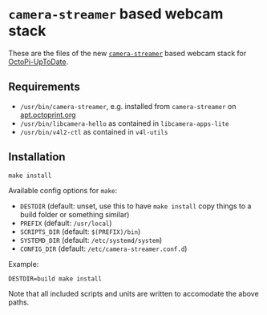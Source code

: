# `camera-streamer` based webcam stack

These are the files of the new [`camera-streamer`](https://github.com/ayufan/camera-streamer) based webcam stack for [OctoPi-UpToDate](https://github.com/OctoPrint/OctoPi-UpToDate/).

## Requirements

- `/usr/bin/camera-streamer`, e.g. installed from `camera-streamer` on [apt.octoprint.org](https://apt.octoprint.org)
- `/usr/bin/libcamera-hello` as contained in `libcamera-apps-lite`
- `/usr/bin/v4l2-ctl` as contained in `v4l-utils`

## Installation

```
make install
```

Available config options for `make`:

- `DESTDIR` (default: unset, use this to have `make install` copy things to a build folder or something similar)
- `PREFIX` (default: `/usr/local`)
- `SCRIPTS_DIR` (default: `$(PREFIX)/bin`)
- `SYSTEMD_DIR` (default: `/etc/systemd/system`)
- `CONFIG_DIR` (default: `/etc/camera-streamer.conf.d`)

Example:

    DESTDIR=build make install

Note that all included scripts and units are written to accomodate the above paths.
